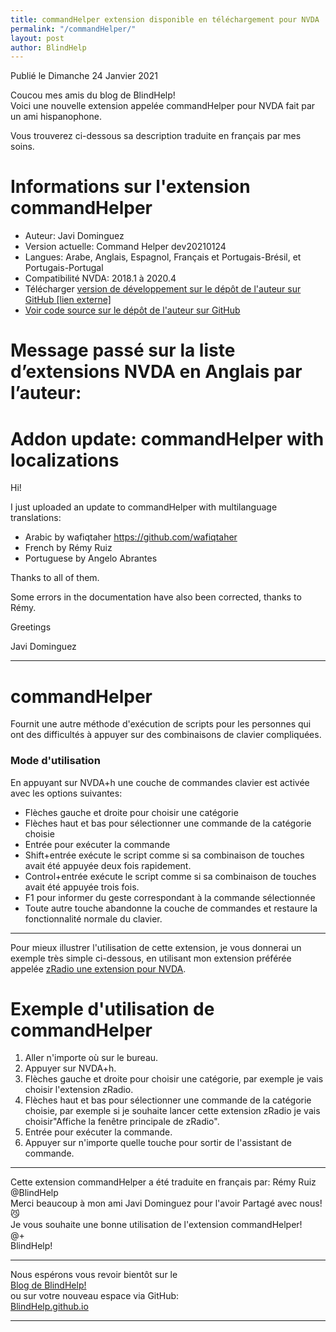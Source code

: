 ```yaml
---
title: commandHelper extension disponible en téléchargement pour NVDA
permalink: "/commandHelper/"
layout: post
author: BlindHelp
---
```


<footer>Publié le Dimanche 24 Janvier 2021</footer>


Coucou mes amis du blog de BlindHelp!    
Voici une nouvelle extension appelée commandHelper pour NVDA fait  par un ami hispanophone.    

Vous trouverez ci-dessous sa description traduite en français par mes soins.    

# Informations sur l'extension commandHelper #

* Auteur: <span lang="es">Javi Dominguez</span>
* Version actuelle: Command Helper dev20210124
* Langues: Arabe, Anglais, Espagnol, Français et Portugais-Brésil,  et Portugais-Portugal
* Compatibilité NVDA:  2018.1 à 2020.4
* Télécharger [version de développement sur le dépôt de l'auteur sur GitHub [lien externe]](https://github.com/javidominguez/commandHelper/releases/download/dev20210124/commandHelper-dev20210124.nvda-addon)
* [Voir code source sur le dépôt de l'auteur sur GitHub](https://github.com/javidominguez/commandHelper/)

# Message passé sur la liste d’extensions NVDA en Anglais par l’auteur: #

# Addon update: commandHelper with localizations #

<span lang="en">Hi!</span>

<span lang="en">I just uploaded an update to commandHelper with multilanguage translations:</span>

* <span lang="en">Arabic by wafiqtaher <https://github.com/wafiqtaher></span>
* <span lang="en">French by Rémy Ruiz</span>
* <span lang="en">Portuguese by Angelo Abrantes</span>

<span lang="en">Thanks to all of them.</span>

<span lang="en">Some errors in the documentation have also been corrected, thanks to Rémy.</span>

<span lang="en">
<https://nvda.es/files/get.php?file=cmdHelper-dev>
</span>

<span lang="en">Greetings</span>

<span lang="es">Javi Dominguez</span>

--- 

# commandHelper

Fournit une autre méthode d'exécution de scripts pour les personnes qui ont des difficultés à appuyer sur des combinaisons de clavier compliquées.

### Mode d'utilisation

En appuyant sur NVDA+h une couche de commandes clavier est activée avec les options suivantes:

* Flèches gauche et droite pour choisir une catégorie
* Flèches haut et bas pour sélectionner une commande de la catégorie choisie
* Entrée pour exécuter la commande
* Shift+entrée exécute le script comme si sa combinaison de touches avait été appuyée deux fois rapidement.
* Control+entrée exécute le script comme si sa combinaison de touches avait été appuyée trois fois.
* F1 pour informer du geste correspondant à la commande sélectionnée
* Toute autre touche abandonne la couche de commandes et restaure la fonctionnalité normale du clavier.

---

Pour mieux illustrer l'utilisation de cette extension, je vous donnerai un exemple très simple ci-dessous, en utilisant mon extension préférée appelée [zRadio une extension pour NVDA](https://blindhelp.github.io/zRadio-pour-NVDA/).

# Exemple d'utilisation de commandHelper #

1. Aller n'importe où sur le bureau.
2. Appuyer sur NVDA+h.
3. Flèches gauche et droite pour choisir une catégorie, par exemple  je vais choisir l'extension zRadio.
4. Flèches haut et bas pour sélectionner une commande de la catégorie choisie, par exemple si je souhaite lancer cette extension zRadio je vais choisir"Affiche la fenêtre principale de zRadio".
5. Entrée pour exécuter la commande.
6. Appuyer sur n'importe quelle touche pour sortir de l'assistant de commande.

---

Cette extension commandHelper a été traduite en français par: Rémy Ruiz @BlindHelp     
Merci beaucoup à mon ami <span lang="es">Javi Dominguez</span> pour l'avoir Partagé avec nous! 😼    
Je vous souhaite une bonne utilisation de l'extension commandHelper!    
@+    
BlindHelp!    

---

Nous espérons vous revoir bientôt sur le      
[Blog de BlindHelp!](http://blindhelp.blogspot.fr/)                    
ou sur  votre nouveau espace via GitHub:                     
[BlindHelp.github.io](https://blindhelp.github.io)                    

---